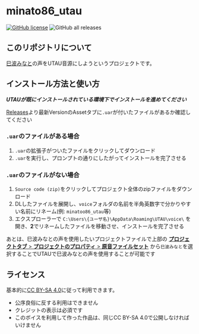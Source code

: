 # minato86_utau
[![GitHub license](https://img.shields.io/github/license/SopiEizo/minato86_utau?style=flat-square)](https://github.com/SopiEizo/minato86_utau/blob/master/LICENSE)
![GitHub all releases](https://img.shields.io/github/downloads/SopiEizo/minato86_utau/total?style=flat-square)

## このリポジトリについて

[巳波みなと](https://minato86.me)の声をUTAU音源にしようというプロジェクトです。

## インストール方法と使い方

***UTAUが既にインストールされている環境下でインストールを進めてください***

[Releases](https://github.com/SopiEizo/minato86_utau/releases/latest)より最新VersionのAssetタブに`.uar`が付いたファイルがあるか確認してください

### `.uar`のファイルがある場合
  1. `.uar`の拡張子がついたファイルをクリックしてダウンロード
  2. `.uar`を実行し、プロンプトの通りにしたがってインストールを完了させる


### `.uar`のファイルがない場合
  1. `Source code (zip)`をクリックしてプロジェクト全体のzipファイルをダウンロード
  2. DLしたファイルを展開し、`voice`フォルダの名前を半角英数字で分かりやすい名前にリネーム(例: `minatoo86_utau`等)
  3. エクスプローラーで `C:\Users\{ユーザ名}\AppData\Roaming\UTAU\voice\` を開き、**2**でリネームしたファイルを移動させ、インストールを完了させる

あとは、巳波みなとの声を使用したいプロジェクトファイルで上部の <u>**プロジェクトタブ** > **プロジェクトのプロパティ** > **原音ファイルセット**</u> から`巳波みなと`を選択することでUTAUで巳波みなとの声を使用することが可能です


## ライセンス

基本的に[CC BY-SA 4.0](https://creativecommons.org/licenses/by-sa/4.0/deed.ja)に従って利用できます。

- 公序良俗に反する利用はできません
- クレジットの表示は必須です
- このボイスを利用して作った作品は、同じCC BY-SA 4.0で公開しなければいけません
